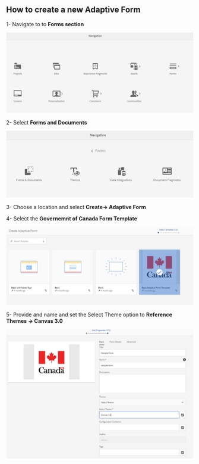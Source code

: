 ## How to create a new Adaptive Form


1- Navigate to to **Forms section** 

![GCHome](https://raw.githubusercontent.com/adobe/aemwettemplates/main/assets/Forms.JPG)
<br>

2- Select **Forms and Documents** 

![GCHome](https://raw.githubusercontent.com/adobe/aemwettemplates/main/assets/Forms%26Documents.JPG)
<br>

3- Choose a location and select **Create-> Adaptive Form** 


4- Select the **Governemnt of Canada Form Template** 

![GCHome](https://raw.githubusercontent.com/adobe/aemwettemplates/main/assets/NewAF.JPG)
<br>

5- Provide and name and set the Select Theme option to **Reference Themes -> Canvas 3.0** 

![GCHome](https://raw.githubusercontent.com/adobe/aemwettemplates/main/assets/Theme.JPG)
<br>
